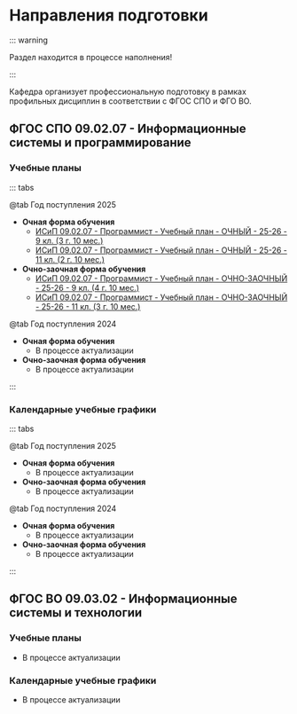 # Направления подготовки

::: warning

Раздел находится в процессе наполнения!

:::

Кафедра организует профессиональную подготовку в рамках профильных дисциплин в соответствии с ФГОС СПО и ФГО ВО.

## ФГОС СПО 09.02.07 - Информационные системы и программирование

### Учебные планы

::: tabs

@tab Год поступления 2025

- **Очная форма обучения**
  - [ИСиП 09.02.07 - Программист - Учебный план - ОЧНЫЙ - 25-26 - 9 кл. (3 г. 10 мес.)](https://docs.google.com/spreadsheets/d/1lXHqbep7XtxFVV5oT62fhQ_y9XfzO8ZBea32_lCqgqI/export?format=pdf&gid=838642370&size=A4&portrait=false&sheetnames=true&printtitle=true&gridlines=false&pagenum=RIGHT&fzr=true&top_margin=0.6&bottom_margin=0.6&left_margin=0.35&right_margin=0.35&attachment=true)
  - [ИСиП 09.02.07 - Программист - Учебный план - ОЧНЫЙ - 25-26 - 11 кл. (2 г. 10 мес.)](https://docs.google.com/spreadsheets/d/1lXHqbep7XtxFVV5oT62fhQ_y9XfzO8ZBea32_lCqgqI/export?format=pdf&gid=1042135086&size=A4&portrait=false&sheetnames=true&printtitle=true&gridlines=false&pagenum=RIGHT&fzr=true&top_margin=0.6&bottom_margin=0.6&left_margin=0.35&right_margin=0.35&attachment=true)
- **Очно-заочная форма обучения**
  - [ИСиП 09.02.07 - Программист - Учебный план - ОЧНО-ЗАОЧНЫЙ - 25-26 - 9 кл. (4 г. 10 мес.)](https://docs.google.com/spreadsheets/d/1obKGMIiG1-gXOC6kSLDV8uhDvfneCSpHLtu4OzPTtP0/export?format=pdf&gid=838642370&size=A4&portrait=false&sheetnames=true&printtitle=true&gridlines=false&pagenum=RIGHT&fzr=true&top_margin=0.6&bottom_margin=0.6&left_margin=0.35&right_margin=0.35&attachment=true)
  - [ИСиП 09.02.07 - Программист - Учебный план - ОЧНО-ЗАОЧНЫЙ - 25-26 - 11 кл. (3 г. 10 мес.)](https://docs.google.com/spreadsheets/d/1obKGMIiG1-gXOC6kSLDV8uhDvfneCSpHLtu4OzPTtP0/export?format=pdf&gid=1761674019&size=A4&portrait=false&sheetnames=true&printtitle=true&gridlines=false&pagenum=RIGHT&fzr=true&top_margin=0.6&bottom_margin=0.6&left_margin=0.35&right_margin=0.35&attachment=true)

@tab Год поступления 2024

- **Очная форма обучения**
  - В процессе актуализации
- **Очно-заочная форма обучения**
  - В процессе актуализации

:::

### Календарные учебные графики

::: tabs

@tab Год поступления 2025

- **Очная форма обучения**
  - В процессе актуализации
- **Очно-заочная форма обучения**
  - В процессе актуализации

@tab Год поступления 2024

- **Очная форма обучения**
  - В процессе актуализации
- **Очно-заочная форма обучения**
  - В процессе актуализации

:::

## ФГОС ВО 09.03.02 - Информационные системы и технологии

### Учебные планы

- В процессе актуализации

### Календарные учебные графики

- В процессе актуализации

